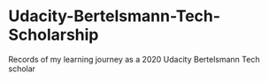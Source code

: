 # Udacity-Bertelsmann-Tech-Scholarship
Records of my learning journey as a 2020 Udacity Bertelsmann Tech scholar 
